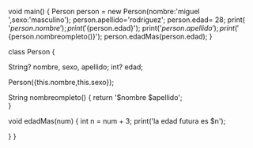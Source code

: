 void main() {
  Person person = new Person(nombre:'miguel ',sexo:'masculino');
  person.apellido='rodriguez';
  person.edad= 28;
  print( '${person.nombre }');
  print('${person.edad}');
  print('${person.apellido}');
  print('${person.nombreompleto()}');
  person.edadMas(person.edad);
}



class Person {
  
  String? nombre, sexo, apellido;
  int? edad;
  
  Person({this.nombre,this.sexo});
  
  String nombreompleto() {
    return '$nombre $apellido';    
  }
  
  void edadMas(num) {
    int n = num + 3;
    print('la edad futura es $n');
  
  }
}